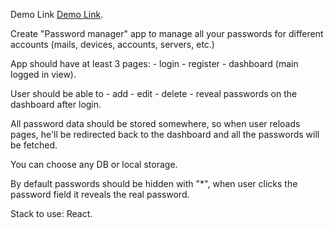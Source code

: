 Demo Link [Demo Link](https://leonid1313.github.io/password_manager/).

Create "Password manager" app to manage all your passwords for different accounts (mails, devices, accounts, servers, etc.)

App should have at least 3 pages: 
    - login
    - register
    - dashboard (main logged in view).

User should be able to 
    - add
    - edit
    - delete
    - reveal 
  passwords on the dashboard after login.

All password data should be stored somewhere, so when user reloads pages, he'll be redirected back to the dashboard and all the passwords will be fetched.

You can choose any DB or local storage.

By default passwords should be hidden with "*", when user clicks the password field it reveals the real password.


Stack to use: React.